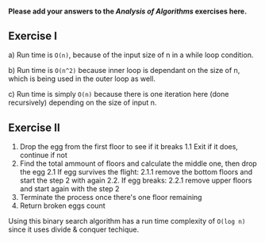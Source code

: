 #### Please add your answers to the ***Analysis of  Algorithms*** exercises here.

## Exercise I

a) Run time is `O(n)`, because of the input size of n in a while loop condition.


b) Run time is `O(n^2)` because inner loop is dependant on the size of n, which is being used in the outer loop as well.


c) Run time is simply `O(n)` because there is one iteration here (done recursively) depending on the size of input n.

## Exercise II

1. Drop the egg from the first floor to see if it breaks
    1.1 Exit if it does, continue if not
2. Find the total ammount of floors and calculate the middle one, then drop the egg
    2.1 If egg survives the flight:
        2.1.1 remove the bottom floors and start the step 2 with again
    2.2. If egg breaks:
        2.2.1 remove upper floors and start again with the step 2
3. Terminate the process once there's one floor remaining
4. Return broken eggs count

Using this binary search algorithm has a run time complexity of `O(log n)` since it uses divide & conquer techique.